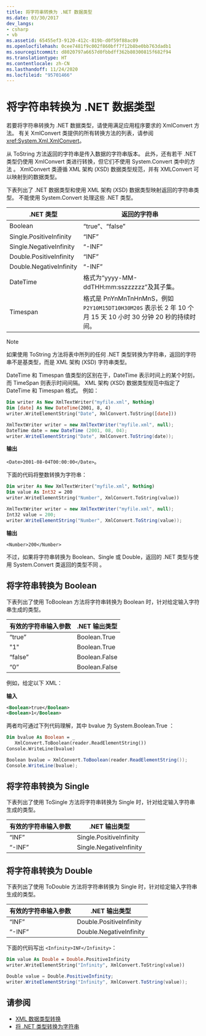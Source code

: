 ```yaml
---
title: 将字符串转换为 .NET 数据类型
ms.date: 03/30/2017
dev_langs:
- csharp
- vb
ms.assetid: 65455ef3-9120-412c-819b-d0f59f88ac09
ms.openlocfilehash: 0cee7481f9c002f860bff7f12b8be0bb763dadb1
ms.sourcegitcommit: d8020797a6657d0fbbdff362b80300815f682f94
ms.translationtype: HT
ms.contentlocale: zh-CN
ms.lasthandoff: 11/24/2020
ms.locfileid: "95701466"
---
```

# <a name="convert-strings-to-net-data-types"></a>将字符串转换为 .NET 数据类型

若要将字符串转换为 .NET 数据类型，请使用满足应用程序要求的 XmlConvert 方法。 有关 XmlConvert  类提供的所有转换方法的列表，请参阅 <xref:System.Xml.XmlConvert>。  
  
 从 ToString  方法返回的字符串是传入数据的字符串版本。 此外，还有若干 .NET 类型仍使用 XmlConvert 类进行转换，但它们不使用 System.Convert 类中的方法 。 XmlConvert  类遵循 XML 架构 (XSD) 数据类型规范，并有 XMLConvert  可以映射到的数据类型。  
  
 下表列出了 .NET 数据类型和使用 XML 架构 (XSD) 数据类型映射返回的字符串类型。 不能使用 System.Convert 处理这些 .NET 类型。  
  
|.NET 类型|返回的字符串|  
|-------------------------|---------------------|  
|Boolean|“true”、“false”|  
|Single.PositiveInfinity|“INF”|  
|Single.NegativeInfinity|“-INF”|  
|Double.PositiveInfinity|“INF”|  
|Double.NegativeInfinity|“-INF”|  
|DateTime|格式为“yyyy-MM-ddTHH:mm:sszzzzzz”及其子集。|  
|Timespan|格式是 PnYnMnTnHnMnS，例如 `P2Y10M15DT10H30M20S` 表示长 2 年 10 个月 15 天 10 小时 30 分钟 20 秒的持续时间。|  
  
> [!NOTE]
> 如果使用 ToString 方法将表中所列的任何 .NET 类型转换为字符串，返回的字符串不是基类型，而是 XML 架构 (XSD) 字符串类型。  
  
 DateTime  和 Timespan  值类型的区别在于，DateTime  表示时间上的某个时刻，而 TimeSpan  则表示时间间隔。 XML 架构 (XSD) 数据类型规范中指定了 DateTime  和 Timespan  格式。 例如：  
  
```vb  
Dim writer As New XmlTextWriter("myfile.xml", Nothing)  
Dim [date] As New DateTime(2001, 8, 4)  
writer.WriteElementString("Date", XmlConvert.ToString([date]))  
```  
  
```csharp  
XmlTextWriter writer = new XmlTextWriter("myfile.xml", null);  
DateTime date = new DateTime (2001, 08, 04);  
writer.WriteElementString("Date", XmlConvert.ToString(date));  
```  
  
 **输出**  
  
 `<Date>2001-08-04T00:00:00</Date>`。  
  
 下面的代码将整数转换为字符串：  
  
```vb  
Dim writer As New XmlTextWriter("myfile.xml", Nothing)  
Dim value As Int32 = 200  
writer.WriteElementString("Number", XmlConvert.ToString(value))  
```  
  
```csharp  
XmlTextWriter writer = new XmlTextWriter("myfile.xml", null);  
Int32 value = 200;  
writer.WriteElementString("Number", XmlConvert.ToString(value));  
```  
  
 **输出**  
  
 `<Number>200</Number>`  
  
 不过，如果将字符串转换为 Boolean、Single 或 Double，返回的 .NET 类型与使用 System.Convert 类返回的类型不同   。  
  
## <a name="string-to-boolean"></a>将字符串转换为 Boolean  

 下表列出了使用 ToBoolean  方法将字符串转换为 Boolean  时，针对给定输入字符串生成的类型。  
  
|有效的字符串输入参数|.NET 输出类型|  
|----------------------------------|--------------------------------|  
|“true”|Boolean.True|  
|"1"|Boolean.True|  
|“false”|Boolean.False|  
|“0”|Boolean.False|  
  
 例如，给定以下 XML：  
  
 **输入**  
  
```xml  
<Boolean>true</Boolean>  
<Boolean>1</Boolean>
```  
  
 两者均可通过下列代码理解，其中 bvalue  为 System.Boolean.True  ：  
  
```vb  
Dim bvalue As Boolean = _  
   XmlConvert.ToBoolean(reader.ReadElementString())  
Console.WriteLine(bvalue)  
```  
  
```csharp  
Boolean bvalue = XmlConvert.ToBoolean(reader.ReadElementString());  
Console.WriteLine(bvalue);  
```  
  
## <a name="string-to-single"></a>将字符串转换为 Single  

 下表列出了使用 ToSingle  方法将字符串转换为 Single  时，针对给定输入字符串生成的类型。  
  
|有效的字符串输入参数|.NET 输出类型|  
|----------------------------------|--------------------------------|  
|“INF”|Single.PositiveInfinity|  
|“-INF”|Single.NegativeInfinity|  
  
## <a name="string-to-double"></a>将字符串转换为 Double  

 下表列出了使用 ToDouble  方法将字符串转换为 Single  时，针对给定输入字符串生成的类型。  
  
|有效的字符串输入参数|.NET 输出类型|  
|----------------------------------|--------------------------------|  
|“INF”|Double.PositiveInfinity|  
|“-INF”|Double.NegativeInfinity|  
  
 下面的代码写出 `<Infinity>INF</Infinity>`：  
  
```vb  
Dim value As Double = Double.PositiveInfinity  
writer.WriteElementString("Infinity", XmlConvert.ToString(value))  
```  
  
```csharp  
Double value = Double.PositiveInfinity;  
writer.WriteElementString("Infinity", XmlConvert.ToString(value));  
```  
  
## <a name="see-also"></a>请参阅

- [XML 数据类型转换](conversion-of-xml-data-types.md)
- [将 .NET 类型转换为字符串](converting-dotnet-types-to-strings.md)
